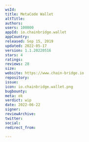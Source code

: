 ```yaml
---
wsId: 
title: MetaCode Wallet
altTitle: 
authors: 
users: 100000
appId: io.chainbridge.wallet
appCountry: 
released: Sep 15, 2019
updated: 2022-05-17
version: 1.1.20220516
stars: 4
ratings: 
reviews: 28
size: 
website: https://www.chain-bridge.io
repository: 
issue: 
icon: io.chainbridge.wallet.png
bugbounty: 
meta: ok
verdict: wip
date: 2022-06-22
signer: 
reviewArchive: 
twitter: 
social: 
redirect_from: 

---
```



